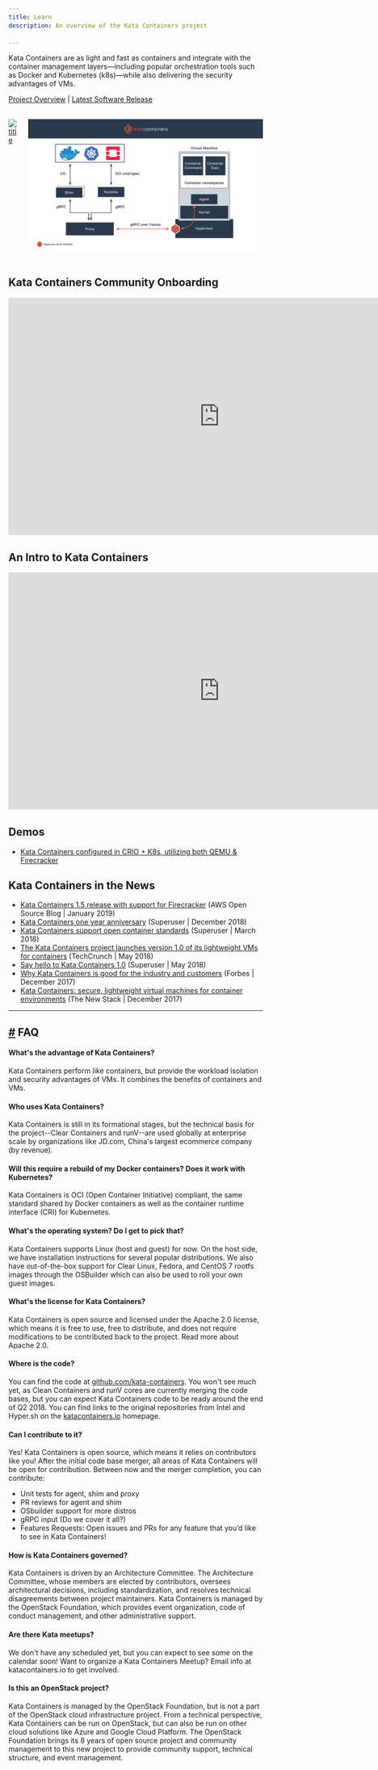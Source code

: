 ```yaml
---
title: Learn
description: An overview of the Kata Containers project

---
```


<p>Kata Containers are as light and fast as containers and integrate with the container management layers—including popular orchestration tools such as Docker and Kubernetes (k8s)—while also delivering the security advantages of VMs.</p>
<p><a href="https://github.com/kata-containers/">Project Overview</a>  |  <a href="https://github.com/kata-containers/runtime/releases">Latest Software Release</a></p>

<br>

<div class="columns">
  <div class="column">

  <a href="/images/Airship_Diagram_SimplifiedArchitecture.jpg">
    <img
      src="/images/Airship_Diagram_SimplifiedArchitecture.jpg"
      alt="title"
    />
  </a>

  </div>
  
  <div class="column">
  <a href="../.vuepress/theme/images/kata-explained1@2x.png">
    <img
      src="../.vuepress/theme/images/kata-explained1@2x.png"
      alt="title"
    />
  </a>

  </div>
</div>

<br>

## Kata Containers Community Onboarding

<div class="video-wrapper">
  <iframe width="835 px" height="469.687 px" src="https://www.youtube.com/embed/X4eG8f-sYtI" frameborder="0" allow="accelerometer; autoplay; encrypted-media; gyroscope; picture-in-picture" allowfullscreen></iframe>
</div>


## An Intro to Kata Containers

<div class="video-wrapper">
  <iframe width="835 px" height="469.687 px" src="https://www.youtube.com/embed/4gmLXyMeYWI" frameborder="0" allow="accelerometer; autoplay; encrypted-media; gyroscope; picture-in-picture" allowfullscreen></iframe>
</div>


## Demos

+ [Kata Containers configured in CRIO + K8s, utilizing both QEMU & Firecracker](https://asciinema.org/a/219790)

## Kata Containers in the News


+ [Kata Containers 1.5 release with support for Firecracker](https://aws.amazon.com/blogs/opensource/kata-containers-1-5-firecracker-support/) (AWS Open Source Blog | January 2019)
+ [Kata Containers one year anniversary](https://superuser.openstack.org/articles/kata-one-year-anniversary/) (Superuser | December 2018)
+ [Kata Containers support open container standards](https://superuser.openstack.org/articles/openstack-foundation-joins-open-container-initiative-kata/) (Superuser | March 2018)
+ [The Kata Containers project launches version 1.0 of its lightweight VMs for containers](https://techcrunch.com/2018/05/22/the-kata-containers-project-hits-1-0/) (TechCrunch | May 2018)
+ [Say hello to Kata Containers 1.0](https://superuser.openstack.org/articles/kata-containers-1-0/) (Superuser | May 2018)
+ [Why Kata Containers is good for the industry and customers](https://www.forbes.com/sites/janakirammsv/2017/12/11/why-kata-containers-is-good-for-the-industry-and-customers/#509177e7449e) (Forbes | December 2017)
+ [Kata Containers: secure, lightweight virtual machines for container environments](https://thenewstack.io/kata-containers-secure-lightweight-virtual-machines-container-environments/) (The New Stack | December 2017)

___

<h2 id="faq" class="h2_primary_dark"><a href="#faq" aria-hidden="true" class="header-anchor">#</a> FAQ</h2>


#### What's the advantage of Kata Containers?
Kata Containers perform like containers, but provide the workload isolation and security advantages of VMs. It combines the benefits of containers and VMs.


#### Who uses Kata Containers?
Kata Containers is still in its formational stages, but the technical basis for the project--Clear Containers and runV--are used globally at enterprise scale by organizations like JD.com, China's largest ecommerce company (by revenue).


#### Will this require a rebuild of my Docker containers? Does it work with Kubernetes?
Kata Containers is OCI (Open Container Initiative) compliant, the same standard shared by Docker containers as well as the container runtime interface (CRI) for Kubernetes.


#### What's the operating system? Do I get to pick that?
Kata Containers supports Linux (host and guest) for now. On the host side, we have installation instructions for several popular distributions. We also have out-of-the-box support for Clear Linux, Fedora, and CentOS 7 rootfs images through the OSBuilder which can also be used to roll your own guest images.


#### What's the license for Kata Containers?
Kata Containers is open source and licensed under the Apache 2.0 license, which means it is free to use, free to distribute, and does not require modifications to be contributed back to the project. Read more about Apache 2.0.


#### Where is the code?
You can find the code at [github.com/kata-containers](https://github.com/kata-containers). You won't see much yet, as Clean Containers and runV cores are currently merging the code bases, but you can expect Kata Containers code to be ready around the end of Q2 2018. You can find links to the original repositories from Intel and Hyper.sh on the [katacontainers.io](https://katacontainers.io) homepage.


#### Can I contribute to it?
Yes! Kata Containers is open source, which means it relies on contributors like you! After the initial code base merger, all areas of Kata Containers will be open for contribution. Between now and the merger completion, you can contribute:
+ Unit tests for agent, shim and proxy
+ PR reviews for agent and shim
+ OSbuilder support for more distros
+ gRPC input (Do we cover it all?)
+ Features Requests: Open issues and PRs for any feature that you’d like to see in Kata Containers!



#### How is Kata Containers governed?
Kata Containers is driven by an Architecture Committee. The Architecture Committee, whose members are elected by contributors, oversees architectural decisions, including standardization, and resolves technical disagreements between project maintainers. Kata Containers is managed by the OpenStack Foundation, which provides event organization, code of conduct management, and other administrative support.


#### Are there Kata meetups?
We don't have any scheduled yet, but you can expect to see some on the calendar soon! Want to organize a Kata Containers Meetup? Email info at katacontainers.io to get involved.


#### Is this an OpenStack project?
Kata Containers is managed by the OpenStack Foundation, but is not a part of the OpenStack cloud infrastructure project. From a technical perspective, Kata Containers can be run on OpenStack, but can also be run on other cloud solutions like Azure and Google Cloud Platform. The OpenStack Foundation brings its 8 years of open source project and community management to this new project to provide community support, technical structure, and event management.

